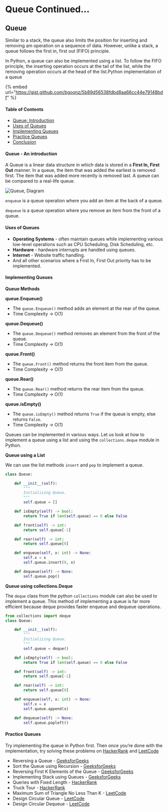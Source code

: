 # Queue Continued...

## Queue <a id="5f3d"></a>

Similar to a stack, the queue also limits the position for inserting and removing am operation on a sequence of data. However, unlike a stack, a queue follows the first in, first out \(FIFO\) principle.

In Python, a queue can also be implemented using a list. To follow the FIFO principle, the inserting operation occurs at the tail of the list, while the removing operation occurs at the head of the list.Python implementation of a queue

{% embed url="https://gist.github.com/bgoonz/5b89d56538fdbd8aa66cc44e79148bdf" %}

#### Table of Contents <a id="table-of-contents"></a>

- [Queue: Introduction](https://www.section.io/engineering-education/queue-data-structure-python/#queue:-introduction)
- [Uses of Queues](https://www.section.io/engineering-education/queue-data-structure-python/#uses-of-queues)
- [Implementing Queues](https://www.section.io/engineering-education/queue-data-structure-python/#implementing-queues)
- [Practice Queues](https://www.section.io/engineering-education/queue-data-structure-python/#practice-queues)
- [Conclusion](https://www.section.io/engineering-education/queue-data-structure-python/#conclusion)

#### Queue - An introduction <a id="queue---an-introduction"></a>

A Queue is a linear data structure in which data is stored in a **First In, First Out** manner. In a queue, the item that was added the earliest is removed first. The item that was added more recently is removed last. A queue can be compared to a real-life queue.

![Queue, Diagram](https://www.section.io/engineering-education/queue-data-structure-python/queue.png)

`enqueue` is a queue operation where you add an item at the back of a queue.

`dequeue` is a queue operation where you remove an item from the front of a queue.

#### Uses of Queues <a id="uses-of-queues"></a>

- **Operating Systems** - often maintain queues while implementing various low-level operations such as CPU Scheduling, Disk Scheduling, etc.
- **Hardware** - hardware interrupts are handled using queues.
- **Internet** - Website traffic handling.
- And all other scenarios where a First In, First Out priority has to be implemented.

#### Implementing Queues <a id="implementing-queues"></a>

**Queue Methods**

**queue.Enqueue\(\)**

- The `queue.Enqueue()` method adds an element at the rear of the queue.
- Time Complexity -&gt; O\(1\)

**queue.Dequeue\(\)**

- The `queue.Dequeue()` method removes an element from the front of the queue.
- Time Complexity -&gt; O\(1\)

**queue.Front\(\)**

- The `queue.Front()` method returns the front item from the queue.
- Time Complexity -&gt; O\(1\)

**queue.Rear\(\)**

- The `queue.Rear()` method returns the rear item from the queue.
- Time Complexity -&gt; O\(1\)

**queue.isEmpty\(\)**

- The `queue.isEmpty()` method returns `True` if the queue is empty, else returns `False`.
- Time Complexity -&gt; O\(1\)

Queues can be implemented in various ways. Let us look at how to implement a queue using a list and using the `collections.deque` module in Python.

**Queue using a List**

We can use the list methods `insert` and `pop` to implement a queue.

```python
class Queue:

    def __init__(self):
        """
        Initializing Queue.
        """
        self.queue = []

    def isEmpty(self) -> bool:
        return True if len(self.queue) == 0 else False

    def front(self) -> int:
        return self.queue[-1]

    def rear(self) -> int:
        return self.queue[0]

    def enqueue(self, x: int) -> None:
        self.x = x
        self.queue.insert(0, x)

    def dequeue(self) -> None:
        self.queue.pop()
```

**Queue using collections.Deque**

The `deque` class from the python `collections` module can also be used to implement a queue. This method of implementing a queue is far more efficient because deque provides faster enqueue and dequeue operations.

```python
from collections import deque
class Queue:

    def __init__(self):
        """
        Initializing Queue.
        """
        self.queue = deque()

    def isEmpty(self) -> bool:
        return True if len(self.queue) == 0 else False

    def front(self) -> int:
        return self.queue[-1]

    def rear(self) -> int:
        return self.queue[0]

    def enqueue(self, x: int) -> None:
        self.x = x
        self.queue.append(x)

    def dequeue(self) -> None:
        self.queue.popleft()
```

#### Practice Queues <a id="practice-queues"></a>

Try implementing the queue in Python first. Then once you’re done with the implementation, try solving these problems on [HackerRank](https://hackerrank.com/dashboard) and [LeetCode](https://leetcode.com/problems)

- Reversing a Queue - [GeeksforGeeks](https://www.geeksforgeeks.org/reversing-a-queue/?ref=rp)
- Sort the Queue using Recursion - [GeeksforGeeks](https://www.geeksforgeeks.org/sort-the-queue-using-recursion/?ref=rp)
- Reversing First K Elements of the Queue - [GeeksforGeeks](https://www.geeksforgeeks.org/reversing-first-k-elements-queue/?ref=rp)
- Implementing Stack using Queues - [GeeksforGeeks](https://www.geeksforgeeks.org/implement-stack-using-queue/)
- Queries with Fixed Length - [HackerRank](https://www.hackerrank.com/challenges/queries-with-fixed-length/problem)
- Truck Tour - [HackerRank](https://www.hackerrank.com/challenges/truck-tour/problem)
- Maximum Sum of Triangle No Less Than K - [LeetCode](https://leetcode.com/problems/max-sum-of-rectangle-no-larger-than-k/)
- Design Circular Queue - [LeetCode](https://leetcode.com/problems/design-circular-queue/)
- Design Circular Dequeue - [LeetCode](https://leetcode.com/problems/design-circular-deque/)
